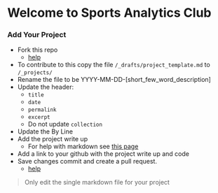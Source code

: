 # Welcome to Sports Analytics Club

### Add Your Project

- Fork this repo
    - [help](https://docs.github.com/en/pull-requests/collaborating-with-pull-requests/working-with-forks/fork-a-repo#forking-a-repository)
- To contribute to this copy the file `/_drafts/project_template.md` to `/_projects/`
- Rename the file to be YYYY-MM-DD-[short_few_word_description]
- Update the header:
    - `title`
    - `date`
    - `permalink`
    - `excerpt`
    - Do not update `collection`
- Update the By Line
- Add the project write up
    - For help with markdown see [this page](https://academicpages.github.io/markdown/)
- Add a link to your github with the project write up and code
- Save changes commit and create a pull request.
    - [help](https://docs.github.com/en/pull-requests/collaborating-with-pull-requests/proposing-changes-to-your-work-with-pull-requests/creating-a-pull-request-from-a-fork)

> Only edit the single markdown file for your project
